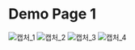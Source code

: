 # Demo Page 1

![캡처_1](https://user-images.githubusercontent.com/67579529/90518276-807ecf80-e1a1-11ea-9eb3-fc6b3798a681.JPG)
![캡처_2](https://user-images.githubusercontent.com/67579529/90518279-81affc80-e1a1-11ea-931c-558ec3cd4369.JPG)
![캡처_3](https://user-images.githubusercontent.com/67579529/90518281-82489300-e1a1-11ea-8da9-c5c1b80f505b.JPG)
![캡처_4](https://user-images.githubusercontent.com/67579529/90518286-8379c000-e1a1-11ea-995c-a2931ff9f88f.JPG)
